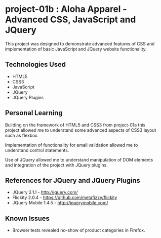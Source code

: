# project-01b : Aloha Apparel - Advanced CSS, JavaScript and JQuery
This project was designed to demonstrate advanced features of CSS and implementation of basic JavaScript and JQuery website functionality.

## Technologies Used

- HTML5
- CSS3
- JavaScript
- JQuery
- JQuery Plugins

## Personal Learning

Building on the framework of HTML5 and CSS3 from project-01a this project allowed me to understand some advanced aspects of CSS3 layout such as flexbox.
  
Implementation of functionality for email validation allowed me to understand control statements.

Use of JQuery allowed me to understand manipulation of DOM elements and integration of the project with JQuery plugins.

## References for JQuery and JQuery Plugins

- JQuery 3.1.1 - http://jquery.com/
- Flickity 2.0.4 - https://github.com/metafizzy/flickity
- JQuery Mobile 1.4.5 - http://jquerymobile.com/

## Known Issues
- Browser tests revealed no-show of product categories in Firefox.
